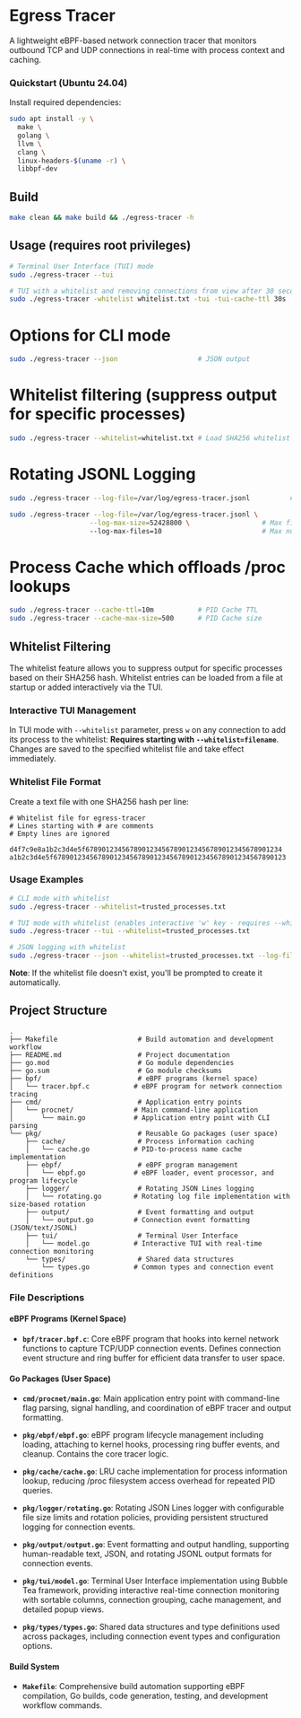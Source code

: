 # Egress Tracer

A lightweight eBPF-based network connection tracer that monitors outbound TCP and UDP connections in real-time with process context and caching.


### Quickstart (Ubuntu 24.04)

Install required dependencies:

```bash
sudo apt install -y \
  make \
  golang \
  llvm \
  clang \
  linux-headers-$(uname -r) \
  libbpf-dev
```

## Build

```bash
make clean && make build && ./egress-tracer -h
```

## Usage (requires root privileges)

```bash
# Terminal User Interface (TUI) mode
sudo ./egress-tracer --tui

# TUI with a whitelist and removing connections from view after 30 seconds
sudo ./egress-tracer -whitelist whitelist.txt -tui -tui-cache-ttl 30s
```

# Options for CLI mode
```bash
sudo ./egress-tracer --json                    # JSON output
```
# Whitelist filtering (suppress output for specific processes)
```bash
sudo ./egress-tracer --whitelist=whitelist.txt # Load SHA256 whitelist from file
```


# Rotating JSONL Logging
```bash
sudo ./egress-tracer --log-file=/var/log/egress-tracer.jsonl          # Enable rotating JSONL logging

sudo ./egress-tracer --log-file=/var/log/egress-tracer.jsonl \
                    --log-max-size=52428800 \                  # Max file size before rotation (50MB)
                    --log-max-files=10                         # Max number of rotated files
```

# Process Cache which offloads /proc lookups
```bash
sudo ./egress-tracer --cache-ttl=10m           # PID Cache TTL
sudo ./egress-tracer --cache-max-size=500      # PID Cache size
```

## Whitelist Filtering

The whitelist feature allows you to suppress output for specific processes based on their SHA256 hash. Whitelist entries can be loaded from a file at startup or added interactively via the TUI.

### Interactive TUI Management

In TUI mode with `--whitelist` parameter, press `w` on any connection to add its process to the whitelist: **Requires starting with `--whitelist=filename`**. Changes are saved to the specified whitelist file and take effect immediately.

### Whitelist File Format

Create a text file with one SHA256 hash per line:

```
# Whitelist file for egress-tracer
# Lines starting with # are comments
# Empty lines are ignored

d4f7c9e8a1b2c3d4e5f6789012345678901234567890123456789012345678901234
a1b2c3d4e5f6789012345678901234567890123456789012345678901234567890123
```

### Usage Examples

```bash
# CLI mode with whitelist
sudo ./egress-tracer --whitelist=trusted_processes.txt

# TUI mode with whitelist (enables interactive 'w' key - requires --whitelist parameter)
sudo ./egress-tracer --tui --whitelist=trusted_processes.txt

# JSON logging with whitelist
sudo ./egress-tracer --json --whitelist=trusted_processes.txt --log-file=events.jsonl
```

**Note**: If the whitelist file doesn't exist, you'll be prompted to create it automatically.

## Project Structure

```
.
├── Makefile                    # Build automation and development workflow
├── README.md                   # Project documentation
├── go.mod                      # Go module dependencies
├── go.sum                      # Go module checksums
├── bpf/                        # eBPF programs (kernel space)
│   └── tracer.bpf.c           # eBPF program for network connection tracing
├── cmd/                        # Application entry points
│   └── procnet/               # Main command-line application
│       └── main.go            # Application entry point with CLI parsing
└── pkg/                        # Reusable Go packages (user space)
    ├── cache/                  # Process information caching
    │   └── cache.go           # PID-to-process name cache implementation
    ├── ebpf/                   # eBPF program management
    │   └── ebpf.go            # eBPF loader, event processor, and program lifecycle
    ├── logger/                 # Rotating JSON Lines logging
    │   └── rotating.go        # Rotating log file implementation with size-based rotation
    ├── output/                 # Event formatting and output
    │   └── output.go          # Connection event formatting (JSON/text/JSONL)
    ├── tui/                    # Terminal User Interface
    │   └── model.go           # Interactive TUI with real-time connection monitoring
    └── types/                  # Shared data structures
        └── types.go           # Common types and connection event definitions
```

### File Descriptions

#### eBPF Programs (Kernel Space)
- **`bpf/tracer.bpf.c`**: Core eBPF program that hooks into kernel network functions to capture TCP/UDP connection events. Defines connection event structure and ring buffer for efficient data transfer to user space.

#### Go Packages (User Space)
- **`cmd/procnet/main.go`**: Main application entry point with command-line flag parsing, signal handling, and coordination of eBPF tracer and output formatting.

- **`pkg/ebpf/ebpf.go`**: eBPF program lifecycle management including loading, attaching to kernel hooks, processing ring buffer events, and cleanup. Contains the core tracer logic.

- **`pkg/cache/cache.go`**: LRU cache implementation for process information lookup, reducing /proc filesystem access overhead for repeated PID queries.

- **`pkg/logger/rotating.go`**: Rotating JSON Lines logger with configurable file size limits and rotation policies, providing persistent structured logging for connection events.

- **`pkg/output/output.go`**: Event formatting and output handling, supporting human-readable text, JSON, and rotating JSONL output formats for connection events.

- **`pkg/tui/model.go`**: Terminal User Interface implementation using Bubble Tea framework, providing interactive real-time connection monitoring with sortable columns, connection grouping, cache management, and detailed popup views.

- **`pkg/types/types.go`**: Shared data structures and type definitions used across packages, including connection event types and configuration options.

#### Build System
- **`Makefile`**: Comprehensive build automation supporting eBPF compilation, Go builds, code generation, testing, and development workflow commands.


